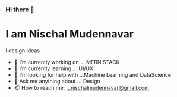 ### Hi there 👋
# I am Nischal Mudennavar
 I design Ideas 
<!--
**nischalmudennavar/nischalmudennavar** is a ✨ _special_ ✨ repository because its `README.md` (this file) appears on your GitHub profile.
-->


- 🔭 I’m currently working on ... MERN STACK 
- 🌱 I’m currently learning ... UI/UX
- 🤔 I’m looking for help with ...Machine Learning and DataScience
- 💬 Ask me anything about ... Design
- 📫 How to reach me: ...nischalmudennavar@gmail.com

